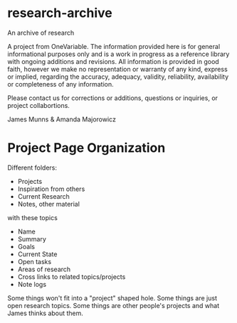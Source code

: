 # research-archive
An archive of research

A project from OneVariable. The information provided here is for general informational purposes only and is a work in progress as a reference library with ongoing additions and revisions. All information is provided in good faith, however we make no representation or warranty of any kind, express or implied, regarding the accuracy, adequacy, validity, reliability, availability or completeness of any information. 

Please contact us for corrections or additions, questions or inquiries, or project collabortions. 

James Munns & Amanda Majorowicz

# Project Page Organization
Different folders: 

* Projects
* Inspiration from others
* Current Research 
* Notes, other material

with these topics 

+ Name
+ Summary
+ Goals
+ Current State
+ Open tasks
+ Areas of research
+ Cross links to related topics/projects
+ Note logs

Some things won't fit into a "project" shaped hole. Some things are just open research topics. Some things are other people's projects and what James thinks about them.